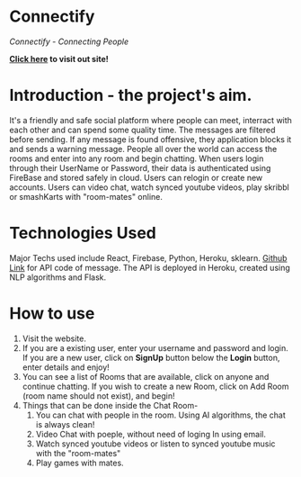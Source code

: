 # Connectify 
_Connectify - Connecting People_

**[Click here](https://connectifyapp.netlify.app/) to visit out site!**



# Introduction - the project's aim.
It's a friendly and safe social platform where people can meet, interract with each other and can spend some quality time. The messages are filtered before sending. If any message is found offensive, they application blocks it and sends a warning message. People all over the world can access the rooms and enter into any room and begin chatting. When users login through their UserName or Password, their data is authenticated using FireBase and stored safely in cloud. Users can relogin or create new accounts. Users can video chat, watch synced youtube videos, play skribbl or smashKarts with "room-mates" online.

# Technologies Used
Major Techs used include React, Firebase, Python, Heroku, sklearn.
[Github Link](https://github.com/Pratyush-exe/Connectify-API) for API code of message. The API is deployed in Heroku, created using NLP algorithms and Flask.

# How to use
1. Visit the website. 
2. If you are a existing user, enter your username and password and login. If you are a new user, click on **SignUp** button below the **Login** button, enter details and enjoy!
3. You can see a list of Rooms that are available, click on anyone and continue chatting. If you wish to create a new Room, click on Add Room (room name should not exist), and begin!
4. Things that can be done inside the Chat Room-
    1. You can chat with people in the room. Using AI algorithms, the chat is always clean!
    2. Video Chat with poeple, without need of loging In using email.
    3. Watch synced youtube videos or listen to synced youtube music with the "room-mates" 
    4. Play games with mates.
